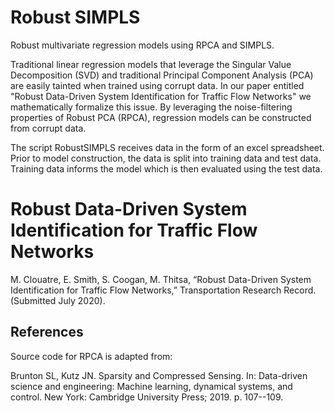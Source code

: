 # Robust SIMPLS
Robust multivariate regression models using RPCA and SIMPLS.

Traditional linear regression models that leverage the Singular Value Decomposition (SVD) and traditional Principal Component Analysis (PCA) are easily tainted when trained using corrupt data. In our paper entitled "Robust Data-Driven System Identification for Traffic Flow Networks" we mathematically formalize this issue. By leveraging the noise-filtering properties of Robust PCA (RPCA), regression models can be constructed from corrupt data.

The script RobustSIMPLS receives data in the form of an excel spreadsheet. Prior to model construction, the data is split into training data and test data. Training data informs the model which is then evaluated using the test data.

# Robust Data-Driven System Identification for Traffic Flow Networks
M. Clouatre,   E. Smith, S. Coogan, M.   Thitsa,   “Robust Data-Driven System Identification for Traffic Flow Networks,” Transportation Research Record. (Submitted July 2020).


## References
Source code for RPCA is adapted from:

Brunton SL, Kutz JN. Sparsity and Compressed Sensing. In: Data-driven science and engineering: Machine learning, dynamical systems, and control. New York: Cambridge University Press; 2019. p. 107--109.
